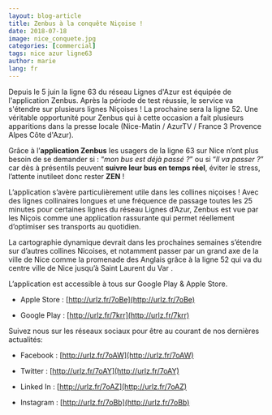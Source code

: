 ```yaml
---
layout: blog-article
title: Zenbus à la conquête Niçoise !
date: 2018-07-18
image: nice_conquete.jpg
categories: [commercial]
tags: nice azur ligne63
author: marie
lang: fr
---
```

Depuis le 5 juin la ligne 63 du réseau Lignes d'Azur est équipée de l'application Zenbus. Après la période de test réussie, le service va s'étendre sur plusieurs lignes Niçoises ! La prochaine sera la ligne 52. Une véritable opportunité pour Zenbus qui à cette occasion a fait plusieurs apparitions dans la presse locale (Nice-Matin / AzurTV / France 3 Provence Alpes Côte d'Azur).

Grâce à l’**application Zenbus** les usagers de la ligne 63 sur Nice n’ont plus besoin de se demander si : “*mon bus est déjà passé ?*” ou si “*Il va passer ?*” car dès à présentils peuvent **suivre leur bus en temps réel**, éviter le stress, l’attente inutileet donc rester **ZEN** !

L’application s’avère particulièrement utile dans les collines niçoises ! Avec des lignes collinaires longues et une fréquence de passage toutes les 25 minutes pour certaines lignes du réseau Lignes d’Azur, Zenbus est vue par les Niçois comme une application rassurante qui permet réellement d’optimiser ses transports au quotidien.

La cartographie dynamique devrait dans les prochaines semaines s’étendre sur d’autres collines Nicoises, et notamment passer par un grand axe de la ville de Nice comme la promenade des Anglais grâce à la ligne 52 qui va du centre ville de Nice jusqu’à Saint Laurent du Var .

L’application est accessible à tous sur Google Play &amp; Apple Store.

*   Apple Store : [http://urlz.fr/7oBe](http://urlz.fr/7oBe)

*   Google Play : [http://urlz.fr/7krr](http://urlz.fr/7krr)

Suivez nous sur les réseaux sociaux pour être au courant de nos dernières actualités:

*   Facebook : [http://urlz.fr/7oAW](http://urlz.fr/7oAW)

*   Twitter : [http://urlz.fr/7oAY](http://urlz.fr/7oAY)

*   Linked In : [http://urlz.fr/7oAZ](http://urlz.fr/7oAZ)

*   Instagram : [http://urlz.fr/7oBb](http://urlz.fr/7oBb)